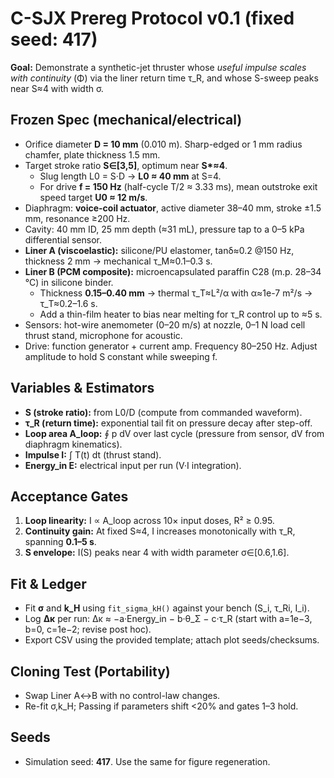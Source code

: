 
# C-SJX Prereg Protocol v0.1 (fixed seed: 417)

**Goal:** Demonstrate a synthetic-jet thruster whose *useful impulse scales with continuity* (Φ) via the liner return time τ_R, and whose S-sweep peaks near S≈4 with width σ.

## Frozen Spec (mechanical/electrical)

- Orifice diameter **D = 10 mm** (0.010 m). Sharp-edged or 1 mm radius chamfer, plate thickness 1.5 mm.
- Target stroke ratio **S∈[3,5]**, optimum near **S\*≈4**.
  - Slug length L0 = S·D → **L0 ≈ 40 mm** at S=4.
  - For drive **f = 150 Hz** (half-cycle T/2 ≈ 3.33 ms), mean outstroke exit speed target **U0 ≈ 12 m/s**.
- Diaphragm: **voice-coil actuator**, active diameter 38–40 mm, stroke ±1.5 mm, resonance ≥200 Hz.
- Cavity: 40 mm ID, 25 mm depth (≈31 mL), pressure tap to a 0–5 kPa differential sensor.
- **Liner A (viscoelastic):** silicone/PU elastomer, tanδ≈0.2 @150 Hz, thickness 2 mm → mechanical τ_M≈0.1–0.3 s.
- **Liner B (PCM composite):** microencapsulated paraffin C28 (m.p. 28–34 °C) in silicone binder.
  - Thickness **0.15–0.40 mm** → thermal τ_T≈L²/α with α≈1e-7 m²/s → τ_T≈0.2–1.6 s.
  - Add a thin-film heater to bias near melting for τ_R control up to ≈5 s.
- Sensors: hot-wire anemometer (0–20 m/s) at nozzle, 0–1 N load cell thrust stand, microphone for acoustic.
- Drive: function generator + current amp. Frequency 80–250 Hz. Adjust amplitude to hold S constant while sweeping f.

## Variables & Estimators

- **S (stroke ratio):** from L0/D (compute from commanded waveform).
- **τ_R (return time):** exponential tail fit on pressure decay after step-off.
- **Loop area A_loop:** ∮ p dV over last cycle (pressure from sensor, dV from diaphragm kinematics).
- **Impulse I:** ∫ T(t) dt (thrust stand).
- **Energy_in E:** electrical input per run (V·I integration).

## Acceptance Gates

1. **Loop linearity:** I ∝ A_loop across 10× input doses, R² ≥ 0.95.
2. **Continuity gain:** At fixed S≈4, I increases monotonically with τ_R, spanning **0.1–5 s**.
3. **S envelope:** I(S) peaks near 4 with width parameter σ∈[0.6,1.6].

## Fit & Ledger

- Fit **σ** and **k_H** using `fit_sigma_kH()` against your bench (S_i, τ_Ri, I_i).
- Log **Δκ** per run: Δκ ≈ −a·Energy_in − b·θ_Σ − c·τ_R (start with a=1e−3, b=0, c=1e−2; revise post hoc).
- Export CSV using the provided template; attach plot seeds/checksums.

## Cloning Test (Portability)

- Swap Liner A↔B with no control-law changes.
- Re-fit σ,k_H; Passing if parameters shift <20% and gates 1–3 hold.

## Seeds

- Simulation seed: **417**. Use the same for figure regeneration.

